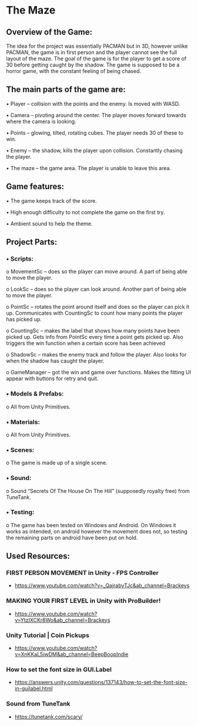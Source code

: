 # The Maze
## Overview of the Game:
The idea for the project was essentially PACMAN but in 3D, however unlike PACMAN, the game is in first person and the player cannot see the full layout of the maze. The goal of the game is for the player to get a score of 30 before getting caught by the shadow. The game is supposed to be a horror game, with the constant feeling of being chased.

## The main parts of the game are:
•	Player – collision with the points and the enemy. Is moved with WASD.

•	Camera – pivoting around the center. The player moves forward towards where the camera is looking.

•	Points – glowing, tilted, rotating cubes. The player needs 30 of these to win.

•	Enemy – the shadow, kills the player upon collision. Constantly chasing the player.

•	The maze – the game area. The player is unable to leave this area.

## Game features:
•	The game keeps track of the score.

•	High enough difficulty to not complete the game on the first try.

•	Ambient sound to help the theme.

## Project Parts:

### •	Scripts:

o	MovementSc – does so the player can move around. A part of being able to move the player.

o	LookSc – does so the player can look around. Another part of being able to move the player.

o	PointSc – rotates the point around itself and does so the player can pick it up. Communicates with CountingSc to count how many points the player has picked up.

o	CountingSc – makes the label that shows how many points have been picked up. Gets info from PointSc every time a point gets picked up. Also triggers the win function when a certain score has been achieved

o	ShadowSc – makes the enemy track and follow the player. Also looks for when the shadow has caught the player.

o	GameManager – got the win and game over functions. Makes the fitting UI appear with buttons for retry and quit.

### •	Models & Prefabs:
o	All from Unity Primitives.

### •	Materials:
o	All from Unity Primitives.

### •	Scenes:
o	The game is made up of a single scene.

### •	Sound:
o	Sound “Secrets Of The House On The Hill” (supposedly royalty free) from TuneTank. 

### •	Testing:
o	The game has been tested on Windows and Android. On Windows it works as intended, on android however the movement does not, so testing the remaining parts on android have been put on hold.

## Used Resources:
### FIRST PERSON MOVEMENT in Unity - FPS Controller
-	https://www.youtube.com/watch?v=_QajrabyTJc&ab_channel=Brackeys
### MAKING YOUR FIRST LEVEL in Unity with ProBuilder!
-	https://www.youtube.com/watch?v=YtzIXCKr8Wo&ab_channel=Brackeys
### Unity Tutorial | Coin Pickups
-	https://www.youtube.com/watch?v=XnKKaL5iwDM&ab_channel=BeepBoopIndie
### How to set the font size in GUI.Label
-	https://answers.unity.com/questions/137143/how-to-set-the-font-size-in-guilabel.html
### Sound from TuneTank
-	https://tunetank.com/scary/
